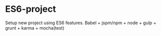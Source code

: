# ES6-project
Setup new project using ES6 features. Babel + jspm/npm + node + gulp + grunt + karma + mocha(test)
